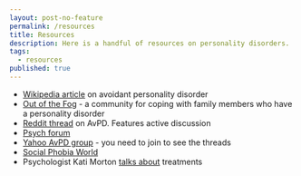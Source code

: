 ```yaml
---
layout: post-no-feature
permalink: /resources
title: Resources
description: Here is a handful of resources on personality disorders.
tags:
  - resources
published: true
---
```


* [Wikipedia article](https://en.wikipedia.org/wiki/Avoidant_personality_disorder) on avoidant personality disorder
* [Out of the Fog](http://outofthefog.website/personality-disorders-1/2015/12/6/avoidant-personality-disorder-avpd) - a community for coping with family members who have a personality disorder
* [Reddit thread](https://www.reddit.com/r/AvPD/) on AvPD. Features active discussion
* [Psych forum](http://www.psychforums.com/avoidant-personality/topic1680.html)
* [Yahoo AvPD group](https://beta.groups.yahoo.com/neo/groups/Avoidant/info?referrer=depression-anxiety) - you need to join to see the threads
* [Social Phobia World](http://www.socialphobiaworld.com/avoidant-personality-disorder-forum/)
* Psychologist Kati Morton [talks about](https://youtu.be/HQY6HgES9m0) treatments

